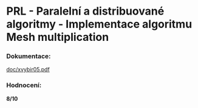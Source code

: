 # PRL - Paralelní a distribuované algoritmy - Implementace algoritmu Mesh multiplication

### Dokumentace:

[doc/xvybir05.pdf](doc/xvybir05.pdf)

### Hodnocení:

**8/10**
